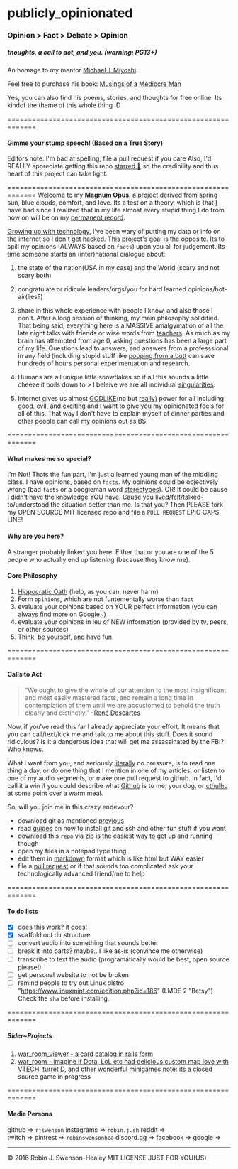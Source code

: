 # publicly_opinionated
### Opinion > Fact > Debate > Opinion
##### thoughts, a call to act, and you. (warning: PG13+)

An homage to my mentor [Michael T Miyoshi](http://mediocreman.com/).

Feel free to purchase his book:
[Musings of a Mediocre Man](http://providence-foundation.org/content/fb2-michael-t-miyoshi-excellent-musings-mediocre-man-free)

Yes, you can also find his poems, stories, and thoughts for free online.  Its kindof the theme of this whole thing :D

=============================================================
#### Gimme your stump speech! (Based on a True Story)
 Editors note:  I'm bad at spelling, file a pull request if you care
 Also, I'd REALLY appreciate getting this repo [starred :star2:](https://developer.github.com/v3/activity/starring/) so the credibility and thus heart of this project can take light.

=============================================================
Welcome to my **[Magnum Opus](https://www.google.com/search?q=magnum+opus+definition)**, a project derived from spring sun, blue clouds, comfort, and love.  Its a test on a theory, which is that [I](./media/img/me_lantern300x300.jpg) have had since I realized that in my life almost every stupid thing I do from now on will be on my [permanent record](http://thenewinquiry.com/essays/permanent-records/).

[Growing up with technology](./media/img/died_of_dysentery.jpg), I've been wary of putting my data or info on the internet so I don't get hacked.  This project's goal is the opposite.  Its to spill my opinions (ALWAYS based on `facts`) upon you all for judgement.  Its time someone starts an (inter)national dialogue about:


1.  the state of the nation(USA in my case) and the World (scary and not scary both)

2.  congratulate or ridicule leaders/orgs/you for hard learned opinions/hot-air(lies?)

3.  share in this whole experience with people I know, and also those I don't.  After a long session of thinking, my main philosophy solidified.  That being said, everything here is a MASSIVE amalgymation of all the late night talks with friends or wise words from [teachers](https://youtu.be/o03nqHXAEyo).  As much as my brain has attempted from age 0, asking questions has been a large part of my life.  Questions lead to answers, and answers from a professsional in any field (including stupid stuff like [pooping from a butt](http://wellnessmama.com/7013/squatty-potty-review/) can save hundreds of hours personal experimentation and research.

4.  Humans are all unique little snowflakes so if all this sounds a little cheeze it boils down to > I beleive we are all individual [singularities](http://now.dartmouth.edu/2013/03/neuroscientist-says-humans-are-wired-free-will).

5.  Internet gives us almost [GODLIKE](./media/img/w33_mag-techies_ultrakill.png)(no but [really](https://en.wikipedia.org/wiki/Technological_singularity)) power for all including good, evil, and [exciting](http://www.wareable.com/wareable50/best-wearable-tech) and I want to give you my opinionated feels for all of this.  That way I don't have to explain myself at dinner parties and other people can call my opinions out as BS.

=============================================================
#### What makes me so special?
I'm Not!  Thats the fun part, I'm just a learned young man of the middling class.  I have opinions, based on `facts`.  My opinions could be objectively wrong (bad `facts` or a boogieman word [stereotypes](http://www.beyondintractability.org/essay/stereotypes)).  OR! It could be cause I didn't have the knowledge YOU have.  Cause you lived/felt/talked-to/understood the situation better than me.  Is that you?  Then PLEASE fork my OPEN SOURCE MIT licensed repo and file a `PULL REQUEST` EPIC CAPS LINE!

#### Why are you here?
A stranger probably linked you here.  Either that or you are one of the 5 people who actually end up
listening (because they know me).

#### Core Philosophy
1.  [Hippocratic Oath](https://en.wikipedia.org/wiki/Hippocratic_Oath) (help, as you can.  never harm)
2.  Form `opinions`, which are not funtementally worse than `fact`
3.  evaluate your opinions based on YOUR perfect information (you can always find more on Google~)
4.  evaluate your opinions in leu of NEW information (provided by tv, peers, or other sources)
5.  Think, be yourself, and have fun.

=============================================================
#### Calls to Act

> “We ought to give the whole of our attention to the most insignificant
> and most easily mastered facts, and remain a long time in contemplation
> of them until we are accustomed to behold the truth clearly and distinctly.”
> -[René Descartes](https://www.brainpickings.org/2016/03/31/descartes-rules-for-the-direction-of-the-mind/)


Now, if you've read this far I already appreciate your effort.  It means that you can call/text/kick me and talk to me about this stuff.  Does it sound ridiculous?  Is it a dangerous idea that will get me assassinated by the FBI?  Who knows.

What I want from you, and seriously [literally](https://www.google.com/search?q=definition%20literal&rct=j) no pressure, is to read one thing a day, or do one thing that I mention in one of my articles, or listen to one of my audio segments, or make one pull request to github.  In fact, I'd call it a win if you could describe what [Github](http://readwrite.com/2013/09/30/understanding-github-a-journey-for-beginners-part-1/) is to me, your dog, or [cthulhu](https://www.youtube.com/embed/Ob7PfxvJCN0) at some point over a warm meal.

So, will you join me in this crazy endevour?
- download git as mentioned [previous](https://help.github.com/desktop/guides/getting-started/installing-github-desktop/)
- read [guides](https://help.github.com/articles/set-up-git/) on how to install git and ssh and other fun stuff if you want
- download this `repo` via [zip](http://stackoverflow.com/questions/2751227/how-to-download-source-in-zip-format-from-github/34174216#34174216) is the easiest way to get up and running though
- open my files in a notepad type thing
- edit them in [markdown](https://github.com/adam-p/markdown-here/wiki/Markdown-Cheatsheet) format which is like html but WAY easier
- file a [pull request](https://help.github.com/articles/creating-a-pull-request/) or if that sounds too complicated ask your technologically advanced friend/me to help

=============================================================
#### To do lists
- [X] does this work? it does!
- [X] scaffold out dir structure
- [ ] convert audio into something that sounds better
- [ ] break it into parts? maybe.. I like as-is (convince me otherwise)
- [ ] transcribe to text the audio (programatically would be best, open source please!)
- [ ] get personal website to not be broken
- [ ] remind people to try out Linux distro "https://www.linuxmint.com/edition.php?id=186" (LMDE 2 "Betsy") Check the `sha` before installing.

=============================================================
##### Sider~Projects
1.  [war_room_viewer - a card catalog in rails form](https://github.com/rjswenson/war_room_viewer)
2.  [war_room - imagine if Dota, LoL etc had delicious custom map love with VTECH, turret D, and other wonderful minigames](http://realorsatire.com/) note: its a closed source game in progress 


=============================================================
#### Media Persona
github            =>  `rjswenson`
instagrams        =>  `robin.j.sh`
reddit            =>  
twitch            =>
pintrest          =>  `robinswensonhea`
discord.gg        =>
facebook          =>
google            =>

--------

© 2016 Robin J. Swenson-Healey
MIT LICENSE JUST FOR YOU(US)

